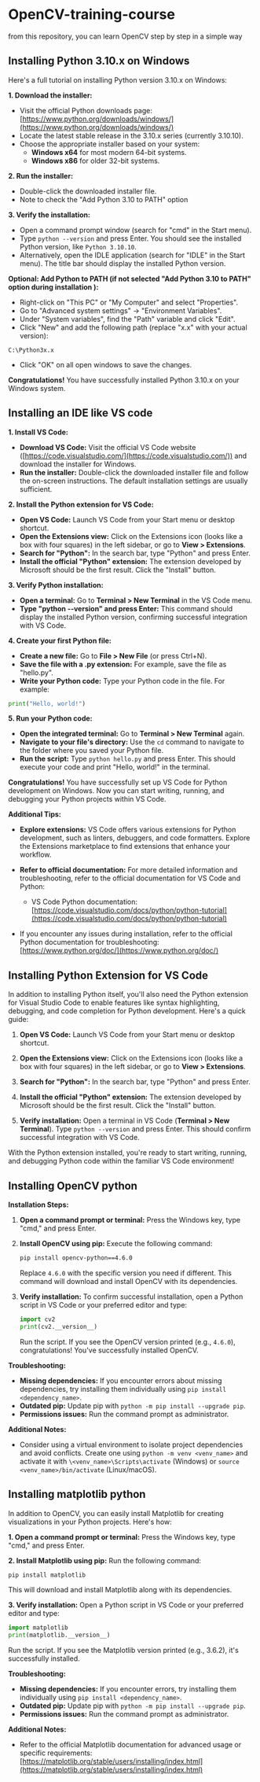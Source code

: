 # OpenCV-training-course
from this repository, you can learn OpenCV step by step in a simple way

 ## Installing Python 3.10.x on Windows

Here's a full tutorial on installing Python version 3.10.x on Windows:

**1. Download the installer:**

* Visit the official Python downloads page: [https://www.python.org/downloads/windows/](https://www.python.org/downloads/windows/)
* Locate the latest stable release in the 3.10.x series (currently 3.10.10).
* Choose the appropriate installer based on your system:
    * **Windows x64** for most modern 64-bit systems.
    * **Windows x86** for older 32-bit systems.

**2. Run the installer:**

* Double-click the downloaded installer file.
* Note to check the "Add Python 3.10 to PATH" option

**3. Verify the installation:**

* Open a command prompt window (search for "cmd" in the Start menu).
* Type `python --version` and press Enter. You should see the installed Python version, like `Python 3.10.10`.
* Alternatively, open the IDLE application (search for "IDLE" in the Start menu). The title bar should display the installed Python version.

**Optional: Add Python to PATH (if not selected "Add Python 3.10 to PATH" option during installation ):**

* Right-click on "This PC" or "My Computer" and select "Properties".
* Go to "Advanced system settings" -> "Environment Variables".
* Under "System variables", find the "Path" variable and click "Edit".
* Click "New" and add the following path (replace "x.x" with your actual version):

```
C:\Python3x.x
```

* Click "OK" on all open windows to save the changes.

**Congratulations!** You have successfully installed Python 3.10.x on your Windows system. 

## Installing an IDE like VS code

**1. Install VS Code:**

* **Download VS Code:** Visit the official VS Code website ([https://code.visualstudio.com/](https://code.visualstudio.com/)) and download the installer for Windows.
* **Run the installer:** Double-click the downloaded installer file and follow the on-screen instructions. The default installation settings are usually sufficient.

**2. Install the Python extension for VS Code:**

* **Open VS Code:** Launch VS Code from your Start menu or desktop shortcut.
* **Open the Extensions view:** Click on the Extensions icon (looks like a box with four squares) in the left sidebar, or go to **View > Extensions**.
* **Search for "Python":** In the search bar, type "Python" and press Enter.
* **Install the official "Python" extension:** The extension developed by Microsoft should be the first result. Click the "Install" button.

**3. Verify Python installation:**

* **Open a terminal:** Go to **Terminal > New Terminal** in the VS Code menu.
* **Type "python --version" and press Enter:** This command should display the installed Python version, confirming successful integration with VS Code.

**4. Create your first Python file:**

* **Create a new file:** Go to **File > New File** (or press Ctrl+N).
* **Save the file with a .py extension:** For example, save the file as "hello.py".
* **Write your Python code:** Type your Python code in the file. For example:

```python
print("Hello, world!")
```

**5. Run your Python code:**

* **Open the integrated terminal:** Go to **Terminal > New Terminal** again.
* **Navigate to your file's directory:** Use the `cd` command to navigate to the folder where you saved your Python file.
* **Run the script:** Type `python hello.py` and press Enter. This should execute your code and print "Hello, world!" in the terminal.

**Congratulations!** You have successfully set up VS Code for Python development on Windows. Now you can start writing, running, and debugging your Python projects within VS Code.

**Additional Tips:**

* **Explore extensions:** VS Code offers various extensions for Python development, such as linters, debuggers, and code formatters. Explore the Extensions marketplace to find extensions that enhance your workflow.
* **Refer to official documentation:** For more detailed information and troubleshooting, refer to the official documentation for VS Code and Python:
    * VS Code Python documentation: [https://code.visualstudio.com/docs/python/python-tutorial](https://code.visualstudio.com/docs/python/python-tutorial)

* If you encounter any issues during installation, refer to the official Python documentation for troubleshooting: [https://www.python.org/doc/](https://www.python.org/doc/)

## Installing Python Extension for VS Code

In addition to installing Python itself, you'll also need the Python extension for Visual Studio Code to enable features like syntax highlighting, debugging, and code completion for Python development. Here's a quick guide:

1. **Open VS Code:** Launch VS Code from your Start menu or desktop shortcut.

2. **Open the Extensions view:** Click on the Extensions icon (looks like a box with four squares) in the left sidebar, or go to **View > Extensions**.

3. **Search for "Python":** In the search bar, type "Python" and press Enter.

4. **Install the official "Python" extension:** The extension developed by Microsoft should be the first result. Click the "Install" button.

5. **Verify installation:** Open a terminal in VS Code (**Terminal > New Terminal**). Type `python --version` and press Enter. This should confirm successful integration with VS Code.

With the Python extension installed, you're ready to start writing, running, and debugging Python code within the familiar VS Code environment!


## Installing OpenCV python

**Installation Steps:**

1. **Open a command prompt or terminal:** Press the Windows key, type "cmd," and press Enter.

2. **Install OpenCV using pip:** Execute the following command:

   ```bash
   pip install opencv-python==4.6.0
   ```

   Replace `4.6.0` with the specific version you need if different. This command will download and install OpenCV with its dependencies.

3. **Verify installation:** To confirm successful installation, open a Python script in VS Code or your preferred editor and type:

   ```python
   import cv2
   print(cv2.__version__)
   ```

   Run the script. If you see the OpenCV version printed (e.g., `4.6.0`), congratulations! You've successfully installed OpenCV.

**Troubleshooting:**

- **Missing dependencies:** If you encounter errors about missing dependencies, try installing them individually using `pip install <dependency_name>`.
- **Outdated pip:** Update pip with `python -m pip install --upgrade pip`.
- **Permissions issues:** Run the command prompt as administrator.

**Additional Notes:**

- Consider using a virtual environment to isolate project dependencies and avoid conflicts. Create one using `python -m venv <venv_name>` and activate it with `\<venv_name>\Scripts\activate` (Windows) or `source <venv_name>/bin/activate` (Linux/macOS).

## Installing matplotlib python

In addition to OpenCV, you can easily install Matplotlib for creating visualizations in your Python projects. Here's how:

**1. Open a command prompt or terminal:** Press the Windows key, type "cmd," and press Enter.

**2. Install Matplotlib using pip:** Run the following command:

   ```bash
   pip install matplotlib
   ```

   This will download and install Matplotlib along with its dependencies.

**3. Verify installation:** Open a Python script in VS Code or your preferred editor and type:

   ```python
   import matplotlib
   print(matplotlib.__version__)
   ```

   Run the script. If you see the Matplotlib version printed (e.g., 3.6.2), it's successfully installed.

**Troubleshooting:**

- **Missing dependencies:** If you encounter errors, try installing them individually using `pip install <dependency_name>`.
- **Outdated pip:** Update pip with `python -m pip install --upgrade pip`.
- **Permissions issues:** Run the command prompt as administrator.

**Additional Notes:**

- Refer to the official Matplotlib documentation for advanced usage or specific requirements: [https://matplotlib.org/stable/users/installing/index.html](https://matplotlib.org/stable/users/installing/index.html)
